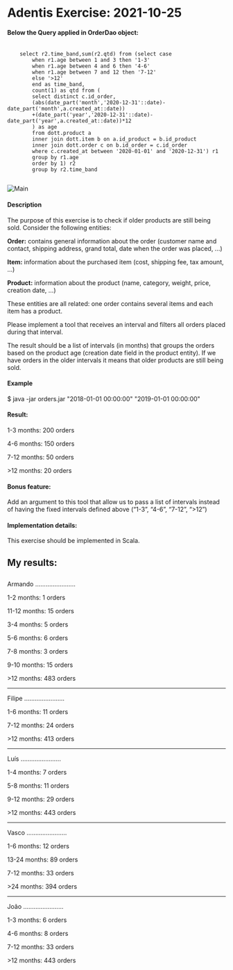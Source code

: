 # Adentis Exercise: 2021-10-25

<b><h4>Below the Query applied in OrderDao object:</h4></b>
<pre>
  <code>
    select r2.time_band,sum(r2.qtd) from (select case 
        when r1.age between 1 and 3 then '1-3'
        when r1.age between 4 and 6 then '4-6'
        when r1.age between 7 and 12 then '7-12'  
        else '>12'
        end as time_band,
        count(1) as qtd from (
        select distinct c.id_order, 
        (abs(date_part('month','2020-12-31'::date)-date_part('month',a.created_at::date))
        +(date_part('year','2020-12-31'::date)-date_part('year',a.created_at::date))*12
        ) as age  
        from dott.product a 
        inner join dott.item b on a.id_product = b.id_product
        inner join dott.order c on b.id_order = c.id_order 
        where c.created_at between '2020-01-01' and '2020-12-31') r1
        group by r1.age
        order by 1) r2
        group by r2.time_band  
    </code>
</pre>

![Main](https://user-images.githubusercontent.com/20522327/138980487-4188cc81-af88-4ca1-a3af-61ed4bfe2260.png)

<b><h4> Description </h4></b>

The purpose of this exercise is to check if older products are still being sold. Consider the following entities:

<b>Order:</b> contains general information about the order (customer name and contact, shipping address, grand total, date when the order was placed, ...)

<b>Item:</b> information about the purchased item (cost, shipping fee, tax amount, ...)

<b>Product:</b> information about the product (name, category, weight, price, creation date, ...)

These entities are all related: one order contains several items and each item has a product.

Please implement a tool that receives an interval and filters all orders placed during that interval.

The result should be a list of intervals (in months) that groups the orders based on the product age (creation date field in the product entity). If we have orders in the older intervals it means that older products are still being sold.

<b><h4> Example </h4></b>

$ java -jar orders.jar "2018-01-01 00:00:00" "2019-01-01 00:00:00"

<b><h4> Result: </h4></b>

1-3 months: 200 orders

4-6 months: 150 orders

7-12 months: 50 orders

&gt;12 months: 20 orders

<b><h4> Bonus feature: </h4></b>

Add an argument to this tool that allow us to pass a list of intervals instead of having the fixed intervals defined above (“1-3”, “4-6”, “7-12”, “>12”)

<b><h4> Implementation details: </h4></b>

This exercise should be implemented in Scala.


<b><h4> My results: </h4></b>
-----------------------
Armando
.......................

1-2 months: 1 orders

11-12 months: 15 orders

3-4 months: 5 orders

5-6 months: 6 orders

7-8 months: 3 orders

9-10 months: 15 orders

&gt;12 months: 483 orders

-----------------------
Filipe
.......................

1-6 months: 11 orders

7-12 months: 24 orders

&gt;12 months: 413 orders

-----------------------
Luís
.......................

1-4 months: 7 orders

5-8 months: 11 orders

9-12 months: 29 orders

&gt;12 months: 443 orders

-----------------------
Vasco
.......................

1-6 months: 12 orders

13-24 months: 89 orders

7-12 months: 33 orders

&gt;24 months: 394 orders

-----------------------
João
.......................

1-3 months: 6 orders

4-6 months: 8 orders

7-12 months: 33 orders

&gt;12 months: 443 orders




